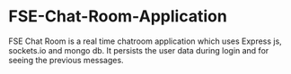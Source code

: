 # FSE-Chat-Room-Application

FSE Chat Room is a real time chatroom application which uses Express js, sockets.io and mongo db.
It persists the user data during login and for seeing the previous messages.